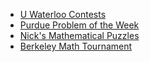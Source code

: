 * [U Waterloo Contests](https://cemc.math.uwaterloo.ca/contests/past_contests.html)
* [Purdue Problem of the Week](https://www.math.purdue.edu/pow2/)
* [Nick's Mathematical Puzzles](http://web.archive.org/web/20060207013213/www.qbyte.org/puzzles/)
* [Berkeley Math Tournament](https://bmt.berkeley.edu/archive/)
